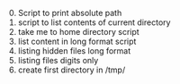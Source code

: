 0. Script to print absolute path
1. script to list contents of current directory
2. take me to home directory script
3. list content in long format script
4. listing hidden files long format
5. listing files digits only
6. create first directory in /tmp/
